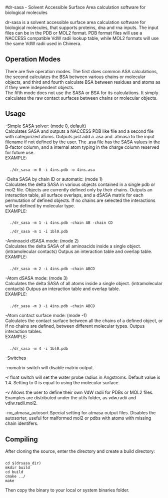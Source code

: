 #dr-sasa - Solvent Accessible Surface Area calculation software for biological molecules

dr-sasa is a solvent accessible surface area calculation software for biological molecules, that supports proteins, dna and rna inputs. The input files can be in the PDB or MOL2 format. PDB format files will use a NACCESS compatible VdW radii lookup table, while MOL2 formats will use the same VdW radii used in Chimera.

## Operation Modes

There are five operation modes. The first does common ASA calculations, the second calculates the BSA between various chains or molecular objects, and third and fourth calculate BSA between residues and atoms as if they were independent objects.  
The fifth mode does not use the SASA or BSA for its calculations. It simply calculates the raw contact surfaces between chains or molecular objects.

## Usage

 -Simple SASA solver: (mode 0, default)  
Calculates SASA and outputs a NACCESS PDB like file and a second file with categorized atoms.
Outputs just add a .asa and .atmasa to the input filename if not defined by the user.
The .asa file has the SASA values in the B-factor column, and a internal atom typing in the charge column reserved for future use.  
EXAMPLE:
###
```
  ./dr_sasa -m 0 -i 4ins.pdb -o 4ins.asa
```
 -Delta SASA by chain ID or automatic: (mode 1)  
Calculates the delta SASA in various objects contained in a single pdb or mol2 file.
Objects are currently defined only by their chains.
Outputs an interaction table, all surface overlaps, and a dSASA matrix for each
permutation of defined objects.
If no chains are selected the interactions will be defined by molecular type.  
EXAMPLE:
###
```
  ./dr_sasa -m 1 -i 4ins.pdb -chain AB -chain CD

  ./dr_sasa -m 1 -i 1bl0.pdb
```
 -Aminoacid dSASA mode: (mode 2)  
Calculates the delta SASA of all aminoacids inside a single object. (intramolecular contacts)
Outpus an interaction table and overlap table.  
EXAMPLE:
###
```
  ./dr_sasa -m 2 -i 4ins.pdb -chain ABCD
```
 -Atom dSASA mode: (mode 3)  
Calculates the delta SASA of all atoms inside a single object. (intramolecular contacts)
Outpus an interaction table and overlap table.  
EXAMPLE:
###
```
  ./dr_sasa -m 3 -i 4ins.pdb -chain ABCD
```
 -Atom contact surface mode: (mode -1)  
Calculates the contact surface between all the chains of a defined object, or if no chains are defined, between different molecular types.
Outpus interaction tables.  
EXAMPLE:
###
```
  ./dr_sasa -m 4 -i 1bl0.pdb
```
 -Switches  

-nomatrix switch will disable matrix output.

-r float  switch will set the water probe radius in Angstroms. Default value is 1.4. Setting to 0 is equal to using the molecular surface.

-v  Allows the user to define their own VdW radii for PDBs or MOL2 files. Examples are distributed under the utils folder, as vdw.radii and vdiw.radii.mol2.

-no_atmasa_autosort Special setting for atmasa output files. Disables the autosorter, useful for malformed mol2 or pdbs with atoms with missing chain identifers.
## Compiling
After cloning the source, enter the directory and create a build directory:

###
```
cd $(drsasa_dir)
mkdir build
cd build
cmake ../
make
```

Then copy the binary to your local or system binaries folder.
